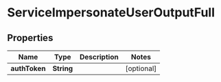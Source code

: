 

# ServiceImpersonateUserOutputFull

## Properties

Name | Type | Description | Notes
------------ | ------------- | ------------- | -------------
**authToken** | **String** |  |  [optional]




